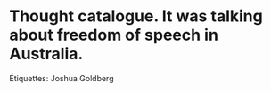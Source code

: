 # Thought catalogue. It was talking about freedom of speech in Australia.

Étiquettes: Joshua Goldberg
